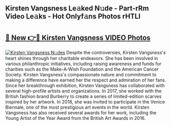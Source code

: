 ## Kirsten Vangsness Le𝚊ked N𝚞de - Part-rRm Video Le𝚊ks - Hot Onlyf𝚊ns Photos rHTLI

# <h2><a href="http://ab76993.deff.icu/?id=Kirsten+Vangsness">🔗 New 👉🔴 Kirsten Vangsness VIDEO Photos</a></h2>

[![Kirsten Vangsness N𝚞des](https://i.imgur.com/rIISA9y.gif)](http://ab76993.deff.icu/?id=Kirsten+Vangsness)
Despite the controversies, Kirsten Vangsness's heart shines through her charitable endeavors. She has been involved in various philanthropic initiatives, including raising awareness and funds for charities such as the Make-A-Wish Foundation and the American Cancer Society. Kirsten Vangsness's compassionate nature and commitment to making a difference have earned her the respect and admiration of her fans. Since her breakthrough exhibition, Kirsten Vangsness has collaborated with several high-profile artists and organizations. In 2017, she worked with the British fashion brand Burberry to create a series of limited-edition scarves inspired by her artwork. In 2018, she was invited to participate in the Venice Biennale, one of the most prestigious art events in the world. Kirsten Vangsness has also received several awards for her work, including the Young Artist of the Year Award from the British Art Awards in 2016.
